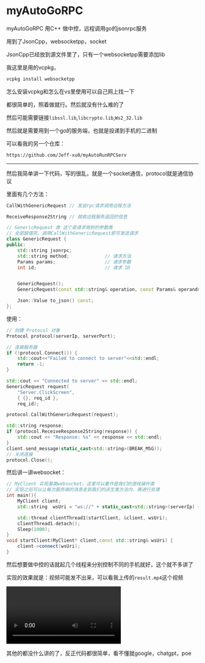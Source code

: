 # myAutoGoRPC
myAutoGoRPC 用C++ 做中控，远程调用go的jsonrpc服务

用到了JsonCpp，websocketpp，socket

JsonCpp已经放到源文件里了，只有一个websocketpp需要添加lib

我这里是用的vcpkg，

```bash
vcpkg install websocketpp
```

怎么安装vcpkg和怎么在vs里使用可以自己网上找一下

都很简单的，照着做就行。然后就没有什么难的了

然后可能需要链接`libssl.lib`,`libcrypto.lib`,`Ws2_32.lib`

然后就是需要用到一个go的服务端，也就是投递到手机的二进制

可以看我的另一个仓库：

```bash
https://github.com/Jeff-xu0/myAutoRunRPCServ
```



---

然后我简单讲一下代码，写的很乱，就是一个socket通信，protocol就是通信协议

里面有几个方法：

```C++
CallWithGenericRequest // 发送rpc请求调用远程方法

ReceiveResponse2String // 就收远程服务返回的信息

// GenericRequest 类 这个是请求用到的参数类
// 全部赋值完，调用CallWithGenericRequest即可发送请求
class GenericRequest {
public:
	std::string jsonrpc;
	std::string method;				// 请求方法
	Params params;					// 请求参数
	int id;							// 请求 ID


	GenericRequest();
	GenericRequest(const std::string& operation, const Params& operands, int id);

	Json::Value to_json() const;
};
```

使用：
```C++
// 创建 Protocol 对象
Protocol protocol(serverIp, serverPort);

// 连接服务器
if (!protocol.Connect()) {
	std::cout<<"Failed to connect to server"<<std::endl;
	return -1;
}

std::cout << "Connected to server" << std::endl;
GenericRequest request(
	"Server.ClickScreen",
	{ {}, req_id },
	req_id);

protocol.CallWithGenericRequest(request);

std::string response;
if (protocol.ReceiveResponse2String(response)) {
	std::cout << "Response: %s" << response << std::endl;
}
client.send_message(static_cast<std::string>(BREAK_MSG));
// 关闭连接
protocol.Close();
```

然后讲一讲websocket：

```C++
// MyClient 实现基类websocket，这里可以看作是我们的游戏操作类
// 实现之后可以让每次服务端的消息走到我们的派生类方法内，再进行处理
int main(){
    MyClient client; 
    std::string  wsUri = "ws://" + static_cast<std::string>(serverIp) + ":" + std::to_string(wsPort) + "/ws/" + std::to_string(req_id);

    std::thread clientThread1(startClient, &client, wsUri);
    clientThread1.detach();
    Sleep(1000);
}
void startClient(MyClient* client,const std::string& wsUri) {
	client->connect(wsUri);
}
```



然后想要做中控的话就起几个线程来分别控制不同的手机就好，这个就不多讲了

实现的效果就是：视频可能发不出来，可以看我上传的`result.mp4`这个视频


<video src="https://github.com/Jeff-xu0/myAutoGoRPC/blob/main/result.mp4"></video>

其他的都没什么讲的了，反正代码都很简单，看不懂就google，chatgpt，poe
